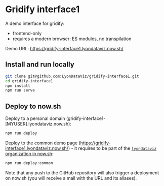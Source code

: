 # Gridify interface1

A demo interface for gridify:

- frontend-only
- requires a modern browser: ES modules, no transpilation

Demo URL: https://gridify-interface1.lyondataviz.now.sh/

## Install and run locally

```bash
git clone git@github.com:LyonDataViz/gridify-interface1.git
cd gridify-interface1
npm install
npm run serve
```

## Deploy to now.sh

Deploy to a personal domain (gridify-interface1-[MYUSER].lyondataviz.now.sh):

```bash
npm run deploy
```

Deploy to the common demo page
(https://gridify-interface1.lyondataviz.now.sh/) - it requires to be part of the
[`lyondataviz` organization in now.sh](https://zeit.co/lyondataviz):

```bash
npm run deploy:common
```

Note that any push to the GitHub repository will also trigger a deployment on
now.sh (you will receive a mail with the URL and its aliases).
